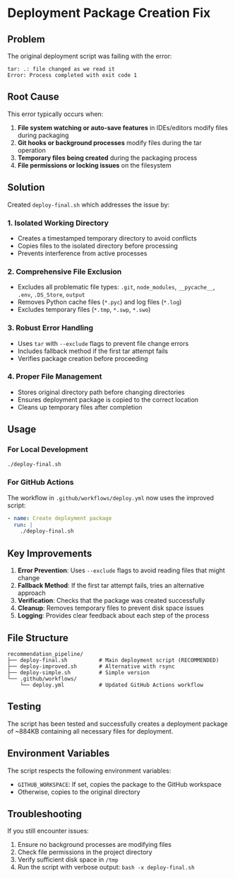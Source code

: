 # Deployment Package Creation Fix

## Problem
The original deployment script was failing with the error:
```
tar: .: file changed as we read it
Error: Process completed with exit code 1
```

## Root Cause
This error typically occurs when:
1. **File system watching or auto-save features** in IDEs/editors modify files during packaging
2. **Git hooks or background processes** modify files during the tar operation
3. **Temporary files being created** during the packaging process
4. **File permissions or locking issues** on the filesystem

## Solution
Created `deploy-final.sh` which addresses the issue by:

### 1. **Isolated Working Directory**
- Creates a timestamped temporary directory to avoid conflicts
- Copies files to the isolated directory before processing
- Prevents interference from active processes

### 2. **Comprehensive File Exclusion**
- Excludes all problematic file types: `.git`, `node_modules`, `__pycache__`, `.env`, `.DS_Store`, `output`
- Removes Python cache files (`*.pyc`) and log files (`*.log`)
- Excludes temporary files (`*.tmp`, `*.swp`, `*.swo`)

### 3. **Robust Error Handling**
- Uses `tar` with `--exclude` flags to prevent file change errors
- Includes fallback method if the first tar attempt fails
- Verifies package creation before proceeding

### 4. **Proper File Management**
- Stores original directory path before changing directories
- Ensures deployment package is copied to the correct location
- Cleans up temporary files after completion

## Usage

### For Local Development
```bash
./deploy-final.sh
```

### For GitHub Actions
The workflow in `.github/workflows/deploy.yml` now uses the improved script:
```yaml
- name: Create deployment package
  run: |
    ./deploy-final.sh
```

## Key Improvements

1. **Error Prevention**: Uses `--exclude` flags to avoid reading files that might change
2. **Fallback Method**: If the first tar attempt fails, tries an alternative approach
3. **Verification**: Checks that the package was created successfully
4. **Cleanup**: Removes temporary files to prevent disk space issues
5. **Logging**: Provides clear feedback about each step of the process

## File Structure
```
recommendation_pipeline/
├── deploy-final.sh          # Main deployment script (RECOMMENDED)
├── deploy-improved.sh       # Alternative with rsync
├── deploy-simple.sh         # Simple version
└── .github/workflows/
    └── deploy.yml           # Updated GitHub Actions workflow
```

## Testing
The script has been tested and successfully creates a deployment package of ~884KB containing all necessary files for deployment.

## Environment Variables
The script respects the following environment variables:
- `GITHUB_WORKSPACE`: If set, copies the package to the GitHub workspace
- Otherwise, copies to the original directory

## Troubleshooting
If you still encounter issues:
1. Ensure no background processes are modifying files
2. Check file permissions in the project directory
3. Verify sufficient disk space in `/tmp`
4. Run the script with verbose output: `bash -x deploy-final.sh` 